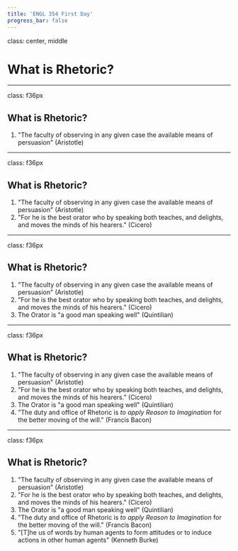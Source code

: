 ```yaml
---
title: 'ENGL 354 First Day'
progress_bar: false
---
```

class: center, middle

# What is Rhetoric?

---
class: f36px
## What is Rhetoric?

1. "The faculty of observing in any given case the available means of persuasion" (Aristotle)
---
class: f36px
## What is Rhetoric?

1. "The faculty of observing in any given case the available means of persuasion" (Aristotle)
1. "For he is the best orator who by speaking both teaches, and delights, and moves the minds of his hearers." (Cicero)
---
class: f36px
## What is Rhetoric?

1. "The faculty of observing in any given case the available means of persuasion" (Aristotle)
1. "For he is the best orator who by speaking both teaches, and delights, and moves the minds of his hearers." (Cicero)
1. The Orator is "a good man speaking well" (Quintilian)
---
class: f36px
## What is Rhetoric?

1. "The faculty of observing in any given case the available means of persuasion" (Aristotle)
2. "For he is the best orator who by speaking both teaches, and delights, and moves the minds of his hearers." (Cicero)
3. The Orator is "a good man speaking well" (Quintilian)
4. "The duty and office of Rhetoric is *to apply Reason to Imagination* for the better moving of the will." (Francis Bacon)
---
class: f36px
## What is Rhetoric?

1. "The faculty of observing in any given case the available means of persuasion" (Aristotle)
1. "For he is the best orator who by speaking both teaches, and delights, and moves the minds of his hearers." (Cicero)
1. The Orator is "a good man speaking well" (Quintilian)
1. "The duty and office of Rhetoric is *to apply Reason to Imagination* for the better moving of the will." (Francis Bacon)
2. "[T]he us of words by human agents to form attitudes or to induce actions in other human agents" (Kenneth Burke)

